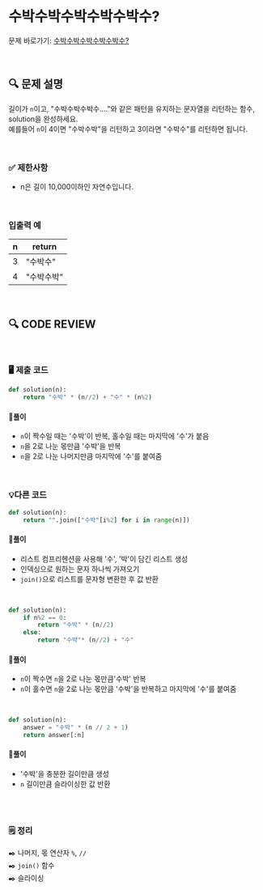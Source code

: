 # 수박수박수박수박수박수?

문제 바로가기: [수박수박수박수박수박수?](https://school.programmers.co.kr/learn/courses/30/lessons/12922)

<br/>

## **🔍 문제 설명**

길이가 `n`이고, "수박수박수박수...."와 같은 패턴을 유지하는 문자열을 리턴하는 함수, solution을 완성하세요.    
예를들어 `n`이 4이면 "수박수박"을 리턴하고 3이라면 "수박수"를 리턴하면 됩니다.

<br/>

### **✅ 제한사항**

- n은 길이 10,000이하인 자연수입니다.
<br/>

### **입출력 예**


| n |   return  | 
|---|-----------|
| 3 |  "수박수"  |
| 4 | "수박수박" |

<br/>

## **🔍 CODE REVIEW**
<br/>

### **🖥️ 제출 코드**

```python
def solution(n):
    return "수박" * (n//2) + "수" * (n%2)
```

#### **📍풀이**

- `n`이 짝수일 때는 '수박'이 반복, 홀수일 때는 마지막에 '수'가 붙음
- `n`을 2로 나눈 몫만큼 '수박'을 반복
- `n`을 2로 나눈 나머지만큼 마지막에 '수'를 붙여줌

<br/>

### **💡다른 코드**
```python
def solution(n):
    return "".join(["수박"[i%2] for i in range(n)])
```

#### **📍풀이**

- 리스트 컴프리헨션을 사용해 '수', '박'이 담긴 리스트 생성
- 인덱싱으로 원하는 문자 하나씩 가져오기
- `join()`으로 리스트를 문자형 변환한 후 값 반환

<br/>

```python
def solution(n):
    if n%2 == 0:
        return "수박" * (n//2)
    else:
        return "수박"* (n//2) + "수"
```

#### **📍풀이**

- `n`이 짝수면 `n`을 2로 나눈 몫만큼'수박' 반복 
- `n`이 홀수면 `n`을 2로 나눈 몫만큼 '수박'을 반복하고 마지막에 '수'를 붙여줌
<br/>

```python
def solution(n):
    answer = "수박" * (n // 2 + 1)  
    return answer[:n]  
```

#### **📍풀이**

- '수박'을 충분한 길이만큼 생성 
- `n` 길이만큼 슬라이싱한 값 반환
<br/>

  #
### **🗒️ 정리**
✒️ 나머지, 몫 연산자 `%`, `//`   
✒️ `join()` 함수    
✒️ 슬라이싱